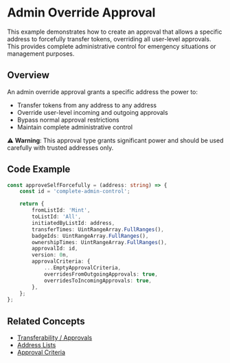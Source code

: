 # Admin Override Approval

This example demonstrates how to create an approval that allows a specific address to forcefully transfer tokens, overriding all user-level approvals. This provides complete administrative control for emergency situations or management purposes.

## Overview

An admin override approval grants a specific address the power to:

* Transfer tokens from any address to any address
* Override user-level incoming and outgoing approvals
* Bypass normal approval restrictions
* Maintain complete administrative control

⚠️ **Warning**: This approval type grants significant power and should be used carefully with trusted addresses only.

## Code Example

```typescript
const approveSelfForcefully = (address: string) => {
    const id = 'complete-admin-control';

    return {
        fromListId: 'Mint',
        toListId: 'All',
        initiatedByListId: address,
        transferTimes: UintRangeArray.FullRanges(),
        badgeIds: UintRangeArray.FullRanges(),
        ownershipTimes: UintRangeArray.FullRanges(),
        approvalId: id,
        version: 0n,
        approvalCriteria: {
            ...EmptyApprovalCriteria,
            overridesFromOutgoingApprovals: true,
            overridesToIncomingApprovals: true,
        },
    };
};
```

## Related Concepts

* [Transferability / Approvals](../../concepts/transferability-approvals.md)
* [Address Lists](../../concepts/address-lists.md)
* [Approval Criteria](broken-reference)
